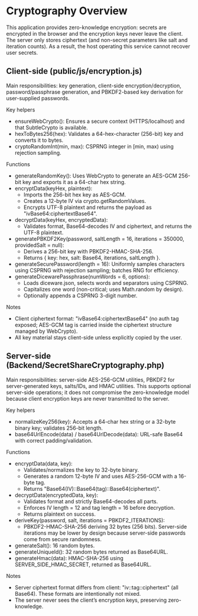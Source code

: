 # Cryptography Overview

This application provides zero-knowledge encryption: secrets are encrypted in the browser and the encryption keys never leave the client. The server only stores ciphertext (and non-secret parameters like salt and iteration counts). As a result, the host operating this service cannot recover user secrets.

## Client-side (public/js/encryption.js)

Main responsibilities: key generation, client-side encryption/decryption, password/passphrase generation, and PBKDF2-based key derivation for user-supplied passwords.

Key helpers
- ensureWebCrypto(): Ensures a secure context (HTTPS/localhost) and that SubtleCrypto is available.
- hexToBytes256(hex): Validates a 64-hex-character (256-bit) key and converts it to bytes.
- cryptoRandomInt(min, max): CSPRNG integer in [min, max) using rejection sampling.

Functions
- generateRandomKey(): Uses WebCrypto to generate an AES-GCM 256-bit key and exports it as a 64-char hex string.
- encryptData(keyHex, plaintext):
  - Imports the 256-bit hex key as AES-GCM.
  - Creates a 12-byte IV via crypto.getRandomValues.
  - Encrypts UTF-8 plaintext and returns the payload as "ivBase64:ciphertextBase64".
- decryptData(keyHex, encryptedData):
  - Validates format, Base64-decodes IV and ciphertext, and returns the UTF-8 plaintext.
- generatePBKDF2Key(password, saltLength = 16, iterations = 350000, providedSalt = null):
  - Derives a 256-bit key with PBKDF2-HMAC-SHA-256.
  - Returns { key: hex, salt: Base64, iterations, saltLength }.
- generateSecurePassword(length = 16): Uniformly samples characters using CSPRNG with rejection sampling; batches RNG for efficiency.
- generateDicewarePassphrase(numWords = 6, options):
  - Loads diceware.json, selects words and separators using CSPRNG.
  - Capitalizes one word (non-critical; uses Math.random by design).
  - Optionally appends a CSPRNG 3-digit number.

Notes
- Client ciphertext format: "ivBase64:ciphertextBase64" (no auth tag exposed; AES-GCM tag is carried inside the ciphertext structure managed by WebCrypto).
- All key material stays client-side unless explicitly copied by the user.

## Server-side (Backend/SecretShareCryptography.php)

Main responsibilities: server-side AES-256-GCM utilities, PBKDF2 for server-generated keys, salts/IDs, and HMAC utilities. This supports optional server-side operations; it does not compromise the zero-knowledge model because client encryption keys are never transmitted to the server.

Key helpers
- normalizeKey256(key): Accepts a 64-char hex string or a 32-byte binary key; validates 256-bit length.
- base64UrlEncode(data) / base64UrlDecode(data): URL-safe Base64 with correct padding/validation.

Functions
- encryptData(data, key):
  - Validates/normalizes the key to 32-byte binary.
  - Generates a random 12-byte IV and uses AES-256-GCM with a 16-byte tag.
  - Returns "Base64(IV)::Base64(tag)::Base64(ciphertext)".
- decryptData(encryptedData, key):
  - Validates format and strictly Base64-decodes all parts.
  - Enforces IV length = 12 and tag length = 16 before decryption.
  - Returns plaintext on success.
- deriveKey(password, salt, iterations = PBKDF2_ITERATIONS):
  - PBKDF2-HMAC-SHA-256 deriving 32 bytes (256 bits). Server-side iterations may be lower by design because server-side passwords come from secure randomness.
- generateSalt(): 16 random bytes.
- generateUniqueId(): 32 random bytes returned as Base64URL.
- generateHmac(data): HMAC-SHA-256 using SERVER_SIDE_HMAC_SECRET, returned as Base64URL.

Notes
- Server ciphertext format differs from client: "iv::tag::ciphertext" (all Base64). These formats are intentionally not mixed.
- The server never sees the client’s encryption keys, preserving zero-knowledge.
